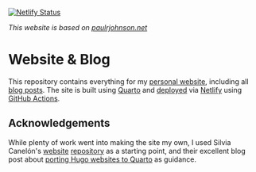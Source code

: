 [![Netlify Status](https://api.netlify.com/api/v1/badges/7256a82e-e340-4ff3-817a-b74a275d57c5/deploy-status)](https://app.netlify.com/sites/hcostax/deploys)

*This website is based on [paulrjohnson.net](https://paulrjohnson.net/)*

# Website & Blog

This repository contains everything for my [personal website](https://hcostax.com), including all [blog posts](https://hcostax.com/blog). The site is built using [Quarto](https://quarto.org/) and [deployed](https://quarto.org/docs/publishing/netlify.html) via [Netlify](https://netlify.com) using [GitHub Actions](https://github.com/quarto-dev/quarto-actions/tree/main/publish).

## Acknowledgements

While plenty of work went into making the site my own, I used Silvia Canelón's [website](https://silviacanelon.com/) [repository](https://github.com/spcanelon/silvia) as a starting point, and their excellent blog post about [porting Hugo websites to Quarto](https://silviacanelon.com/blog/2023-09-29-hello-quarto/) as guidance. 
